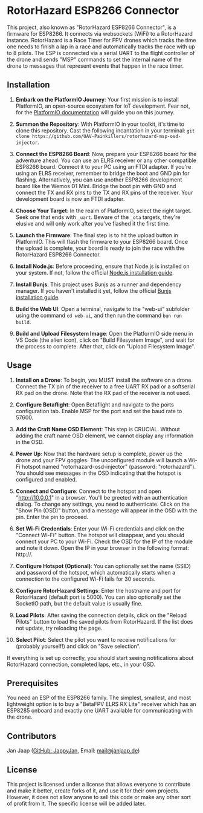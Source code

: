 # RotorHazard ESP8266 Connector

This project, also known as "RotorHazard ESP8266 Connector", is a firmware for ESP8266. It connects via websockets (WiFi) to a RotorHazard instance. RotorHazard is a Race Timer for FPV drones which tracks the time one needs to finish a lap in a race and automatically tracks the race with up to 8 pilots. The ESP is connected via a serial UART to the flight controller of the drone and sends "MSP" commands to set the internal name of the drone to messages that represent events that happen in the race timer.

## Installation

1. **Embark on the PlatformIO Journey**: Your first mission is to install PlatformIO, an open-source ecosystem for IoT development. Fear not, for the [PlatformIO documentation](https://docs.platformio.org/en/latest/core/installation.html) will guide you on this journey.

2. **Summon the Repository**: With PlatformIO in your toolkit, it's time to clone this repository. Cast the following incantation in your terminal: `git clone https://github.com/UAV-Painkillers/rotorhazard-msp-osd-injector`. 

3. **Connect the ESP8266 Board**: Now, prepare your ESP8266 board for the adventure ahead. You can use an ELRS receiver or any other compatible ESP8266 board. Connect it to your PC using an FTDI adapter. If you're using an ELRS receiver, remember to bridge the boot and GND pin for flashing. Alternatively, you can use another ESP8266 development board like the Wemos D1 Mini. Bridge the boot pin with GND and connect the TX and RX pins to the TX and RX pins of the receiver. Your development board is now an FTDI adapter.

4. **Choose Your Target**: In the realm of PlatformIO, select the right target. Seek one that ends with `_uart`. Beware of the `_ota` targets, they're elusive and will only work after you've flashed it the first time.

5. **Launch the Firmware**: The final step is to hit the upload button in PlatformIO. This will flash the firmware to your ESP8266 board. Once the upload is complete, your board is ready to join the race with the RotorHazard ESP8266 Connector.

6. **Install Node.js**: Before proceeding, ensure that Node.js is installed on your system. If not, follow the official [Node.js installation guide](https://nodejs.org/en/download/package-manager/).

7. **Install Bunjs**: This project uses Bunjs as a runner and dependency manager. If you haven't installed it yet, follow the official [Bunjs installation guide](https://bun.js.org/guide/getting-started.html#installation).

8. **Build the Web UI**: Open a terminal, navigate to the "web-ui" subfolder using the command `cd web-ui`, and then run the command `bun run build`.

9. **Build and Upload Filesystem Image**: Open the PlatformIO side menu in VS Code (the alien icon), click on "Build Filesystem Image", and wait for the process to complete. After that, click on "Upload Filesystem Image".

## Usage

1. **Install on a Drone**: To begin, you MUST install the software on a drone. Connect the TX pin of the receiver to a free UART RX pad or a softserial RX pad on the drone. Note that the RX pad of the receiver is not used.

2. **Configure Betaflight**: Open Betaflight and navigate to the ports configuration tab. Enable MSP for the port and set the baud rate to 57600.

3. **Add the Craft Name OSD Element**: This step is CRUCIAL. Without adding the craft name OSD element, we cannot display any information in the OSD.

4. **Power Up**: Now that the hardware setup is complete, power up the drone and your FPV goggles. The unconfigured module will launch a Wi-Fi hotspot named "rotorhazard-osd-injector" (password: "rotorhazard"). You should see messages in the OSD indicating that the hotspot is configured and enabled.

5. **Connect and Configure**: Connect to the hotspot and open "http://10.0.0.1" in a browser. You'll be greeted with an authentication dialog. To change any settings, you need to authenticate. Click on the "Show Pin (OSD)" button, and a message will appear in the OSD with the pin. Enter the pin to proceed.

6. **Set Wi-Fi Credentials**: Enter your Wi-Fi credentials and click on the "Connect Wi-Fi" button. The hotspot will disappear, and you should connect your PC to your Wi-Fi. Check the OSD for the IP of the module and note it down. Open the IP in your browser in the following format: http://<ip>.

7. **Configure Hotspot (Optional)**: You can optionally set the name (SSID) and password of the hotspot, which automatically starts when a connection to the configured Wi-Fi fails for 30 seconds.

8. **Configure RotorHazard Settings**: Enter the hostname and port for RotorHazard (default port is 5000). You can also optionally set the SocketIO path, but the default value is usually fine.

9. **Load Pilots**: After saving the connection details, click on the "Reload Pilots" button to load the saved pilots from RotorHazard. If the list does not update, try reloading the page.

10. **Select Pilot**: Select the pilot you want to receive notifications for (probably yourself!) and click on "Save selection".

If everything is set up correctly, you should start seeing notifications about RotorHazard connection, completed laps, etc., in your OSD.

## Prerequisites

You need an ESP of the ESP8266 family. The simplest, smallest, and most lightweight option is to buy a "BetaFPV ELRS RX Lite" receiver which has an ESP8285 onboard and exactly one UART available for communicating with the drone.

## Contributors

Jan Jaap ([GitHub: JappyJan](https://github.com/JappyJan), Email: mail@janjaap.de)

## License

This project is licensed under a license that allows everyone to contribute and make it better, create forks of it, and use it for their own projects. However, it does not allow anyone to sell this code or make any other sort of profit from it. The specific license will be added later.